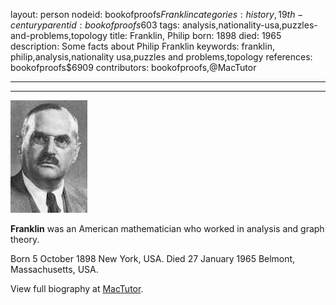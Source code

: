 layout: person
nodeid: bookofproofs$Franklin
categories: history,19th-century
parentid: bookofproofs$603
tags: analysis,nationality-usa,puzzles-and-problems,topology
title: Franklin, Philip
born: 1898
died: 1965
description: Some facts about Philip Franklin
keywords: franklin, philip,analysis,nationality usa,puzzles and problems,topology
references: bookofproofs$6909
contributors: bookofproofs,@MacTutor

---


---

![Franklin.jpg](https://github.com/bookofproofs/bookofproofs.github.io/blob/main/_sources/_assets/images/portraits/Franklin.jpg?raw=true)

**Franklin** was an American mathematician who worked in analysis and graph theory.

Born 5 October 1898 New York, USA. Died 27 January 1965 Belmont, Massachusetts, USA.


View full biography at [MacTutor](https://mathshistory.st-andrews.ac.uk/Biographies/Franklin/).